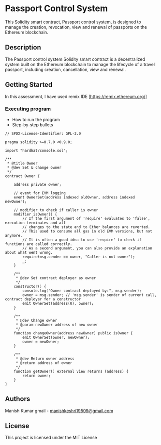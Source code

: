 # Passport Control System 

This Solidity smart contract, Passport control system, is designed to manage the creation, revocation, view and renewal of passports on the Ethereum blockchain.

## Description

The Passport control system Solidity smart contract is a decentralized system built on the Ethereum blockchain to manage the lifecycle of a travel passport, including creation, cancellation, view and renewal.

## Getting Started

In this assessment, I have used remix IDE [https://remix.ethereum.org/]

### Executing program

* How to run the program
* Step-by-step bullets
```
// SPDX-License-Identifier: GPL-3.0

pragma solidity >=0.7.0 <0.9.0;

import "hardhat/console.sol";

/**
 * @title Owner
 * @dev Set & change owner
 */
contract Owner {

    address private owner;

    // event for EVM logging
    event OwnerSet(address indexed oldOwner, address indexed newOwner);

    // modifier to check if caller is owner
    modifier isOwner() {
        // If the first argument of 'require' evaluates to 'false', execution terminates and all
        // changes to the state and to Ether balances are reverted.
        // This used to consume all gas in old EVM versions, but not anymore.
        // It is often a good idea to use 'require' to check if functions are called correctly.
        // As a second argument, you can also provide an explanation about what went wrong.
        require(msg.sender == owner, "Caller is not owner");
        _;
    }

    /**
     * @dev Set contract deployer as owner
     */
    constructor() {
        console.log("Owner contract deployed by:", msg.sender);
        owner = msg.sender; // 'msg.sender' is sender of current call, contract deployer for a constructor
        emit OwnerSet(address(0), owner);
    }

    /**
     * @dev Change owner
     * @param newOwner address of new owner
     */
    function changeOwner(address newOwner) public isOwner {
        emit OwnerSet(owner, newOwner);
        owner = newOwner;
    }

    /**
     * @dev Return owner address 
     * @return address of owner
     */
    function getOwner() external view returns (address) {
        return owner;
    }
}
```

## Authors

Manish Kumar gmail - manishkeshri19509@gmail.com


## License

This project is licensed under the MIT License
